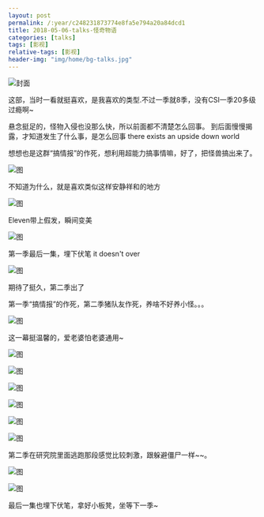 ```yaml
---
layout: post
permalink: /:year/c248231873774e8fa5e794a20a84dcd1
title: 2018-05-06-talks-怪奇物语
categories: [talks]
tags: [影视]
relative-tags: [影视]
header-img: "img/home/bg-talks.jpg"
---
```


![封面](http://image.linxingyang.net/image/T-talks/image/2018/2018-05-06/gqwy.jpg)


这部，当时一看就挺喜欢，是我喜欢的类型.不过一季就8季，没有CSI一季20多级过瘾啊~


悬念挺足的，怪物入侵也没那么快，所以前面都不清楚怎么回事。
到后面慢慢揭露，才知道发生了什么事，是怎么回事
there exists an upside down world


想想也是这群“搞情报”的作死，想利用超能力搞事情嘛，好了，把怪兽搞出来了。

![图](http://image.linxingyang.net/image/T-talks/image/2018/2018-05-06/13.png)


不知道为什么，就是喜欢类似这样安静祥和的地方

![图](http://image.linxingyang.net/image/T-talks/image/2018/2018-05-06/03.png)



Eleven带上假发，瞬间变美

![图](http://image.linxingyang.net/image/T-talks/image/2018/2018-05-06/01.png)



第一季最后一集，埋下伏笔 it doesn't over

![图](http://image.linxingyang.net/image/T-talks/image/2018/2018-05-06/02.png)



期待了挺久，第二季出了

第一季“搞情报”的作死，第二季猪队友作死，养啥不好养小怪。。。

![图](http://image.linxingyang.net/image/T-talks/image/2018/2018-05-06/04.png)


这一幕挺温馨的，爱老婆怕老婆通用~

![图](http://image.linxingyang.net/image/T-talks/image/2018/2018-05-06/05.png)

![图](http://image.linxingyang.net/image/T-talks/image/2018/2018-05-06/06.png)

![图](http://image.linxingyang.net/image/T-talks/image/2018/2018-05-06/07.png)

![图](http://image.linxingyang.net/image/T-talks/image/2018/2018-05-06/08.png)

![图](http://image.linxingyang.net/image/T-talks/image/2018/2018-05-06/09.png)

![图](http://image.linxingyang.net/image/T-talks/image/2018/2018-05-06/10.png)


第二季在研究院里面逃跑那段感觉比较刺激，跟躲避僵尸一样~~。

![图](http://image.linxingyang.net/image/T-talks/image/2018/2018-05-06/11.png)

![图](http://image.linxingyang.net/image/T-talks/image/2018/2018-05-06/12.png)


最后一集也埋下伏笔，拿好小板凳，坐等下一季~